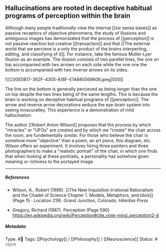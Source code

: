 ## Hallucinations are rooted in deceptive habitual programs of perception within the brain  # 

Although many people traditionally view the internal [[six sense bases]] as passive receptors of objective phenomena, the study of illusions and ambiguous images has demonstated that the process of [[perception]] is not passive reaction but creative [[transaction]] and that [[The external world that we percieve is a only the product of the brains interperting, editing, and classifying of it]]. For instance, take the famous Muller-Lyer Illusion as an example. The illusion consists of two parellel lines, the one on top accompanied with two arrows on each side while the one one the bottom is accompanied with two inverse arrows on its sides. 

![[C00E0B17-362F-4305-A18F-E1A885569606.jpeg|500]]

The line on the bottom is generally percieved as being longer than the one on top despite the two lines being of the same lengths. This is because the brain is working on deceptive habitual programs of [[perception]]. The arrow and reverse arrow decorations seduce the eye-brain system into seeing innacuratley. This experience is a demonstration of mild hallucination.

The author [[Robert Anton Wilson]] proposes that the process by which "miracles" or "UFOs" are created and by which we "create" the chair across the room, are fundementally similar. For those who believe the chair is somehow more "objective" than a poem, an art piece, this diagram, etc. Wilson offers an experiment. It involves hiring three painters and three photographers to make a  "realistic portrait" of the chair, in which one finds that when looking at these portriaits, a personality has somehow given meaning or richness to the portayed image.

___

##### References

- Wilson, A., Robert (1986). [[The New Inquisition Irrational Rationalism and the Citadel of Science Chapter 1. Models, Metaphors, and Idols]] (Page 15 · Location 219). Grand Junction, Colorado: _Hilaritas Press_

- Gregory, Richard (1987). Perception (Page 590) https://en.wikipedia.org/wiki/Perception#cite_note-mind_perception2-4

##### Metadata

Type: #🔴 
Tags: [[Psychology]] / [[Philosophy]] / [[Neuroscience]]
Status: #⛅️/⛅️ 